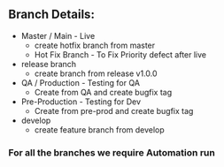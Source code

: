 ## Branch Details:
  * Master / Main - Live
    * create hotfix branch from master 
    * Hot Fix Branch - To Fix Priority defect after live
  * release branch
    * create branch from release v1.0.0
  * QA / Production - Testing for QA
    * Create from QA and create bugfix tag
  * Pre-Production - Testing for Dev
    * Create from pre-prod and create bugfix tag
  * develop
    * create feature branch from develop


### For all the branches we require Automation run
